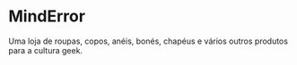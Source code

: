 # MindError
Uma loja de roupas, copos, anéis, bonés, chapéus e vários outros produtos para a cultura geek.